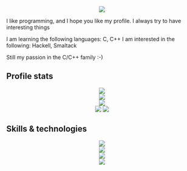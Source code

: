 <div align="center"> 
   <img src="https://readme-typing-svg.herokuapp.com?font=Fira+Code&weight=500&size=40&pause=1000&color=F7C213&center=true&vCenter=true&width=560&height=70&lines=Hello%21+I%27m+NeoIO%21+%F0%9F%91%8B"> 
 </div> 
 
I like programming, and I hope you like my profile. I always try to have interesting things

I am learning the following languages: C, C++
I am interested in the following: Hackell, Smaltack

Still my passion in the C/C++ family :-)



## Profile stats 
 <div align="center"> 
   <img src="http://github-profile-summary-cards.vercel.app/api/cards/profile-details?username=NeonIOSTD&theme=slateorange" /> 
 </div> 
  
 <div align="center"> 
   <img src="https://github-readme-stats.vercel.app/api/top-langs/?username=NeonIOSTD&langs_count=5&theme=great-gatsby"> 
 </div> 
  
 <div align="center"> 
   <img src="https://github-readme-streak-stats.herokuapp.com?user=NeonIOSTD&theme=rising-sun&hide_border=true" /> 
 </div> 
  
 <div align="center"> 
   <img src="http://github-profile-summary-cards.vercel.app/api/cards/stats?username=NeonIOSTD&theme=slateorange" /> 
   <img src="http://github-profile-summary-cards.vercel.app/api/cards/most-commit-language?username=NeonIOSTD&theme=slateorange" /> 
 </div>



## Skills & technologies 
 <div align="center"> 
   <img src="https://img.shields.io/badge/Languages:-orange" /> 
 </div> 
  
 <div align="center"> 
   <img src="https://skillicons.dev/icons?i=c" /> 
 </div> 
  
 <div align="center"> 
   <img src="https://img.shields.io/badge/Development:-orange" /> 
 </div> 
  
 <div align="center"> 
   <img src="https://skillicons.dev/icons?i=git,vim,nvim" />  
 </div>

<!---
NeonIOSTD/NeonIOSTD is a ✨ special ✨ repository because its `README.md` (this file) appears on your GitHub profile.
You can click the Preview link to take a look at your changes.
--->
